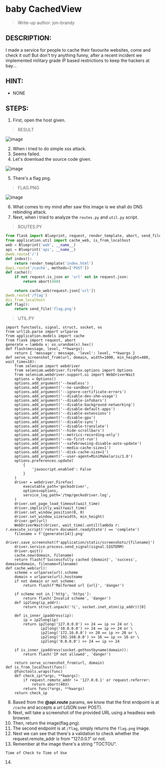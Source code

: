 # baby CachedView
> Write-up author: jon-brandy
## DESCRIPTION:
I made a service for people to cache their favourite websites, come and check it out! But don't try anything funny, 
after a recent incident we implemented military grade IP based restrictions to keep the hackers at bay...
## HINT:
- NONE
## STEPS:
1. First, open the host given.

> RESULT

![image](https://user-images.githubusercontent.com/70703371/209827040-82750d85-6508-48a1-9a44-dbbf3c0493aa.png)


2. When i tried to do simple xss attack.
3. Seems failed.
4. Let's download the source code given.

![image](https://user-images.githubusercontent.com/70703371/209827912-da2b5839-54f8-43f1-b7ab-37430257f16e.png)


5. There's a flag png.

> FLAG.PNG

![image](https://user-images.githubusercontent.com/70703371/209827980-31a73e8f-d4e8-45ab-8d68-5f30e289d316.png)


6. What comes to my mind after saw this image is we shall do DNS rebinding attack.
7. Next, when i tried to analyze the `routes.py` and `util.py` script.

> ROUTES.PY

```py
from flask import Blueprint, request, render_template, abort, send_file
from application.util import cache_web, is_from_localhost
web = Blueprint('web', __name__)
api = Blueprint('api', __name__)
@web.route('/')
def index():
    return render_template('index.html')
@api.route('/cache', methods=['POST'])
def cache():
    if not request.is_json or 'url' not in request.json:
        return abort(400)
    
    return cache_web(request.json['url'])
@web.route('/flag')
@is_from_localhost
def flag():
    return send_file('flag.png')
```

> UTIL.PY

```
import functools, signal, struct, socket, os
from urllib.parse import urlparse
from application.models import cache
from flask import request, abort
generate = lambda x: os.urandom(x).hex()
def flash(message, level, **kwargs):
    return { 'message': message, 'level': level, **kwargs }
def serve_screenshot_from(url, domain, width=1000, min_height=400, wait_time=10):
    from selenium import webdriver
    from selenium.webdriver.firefox.options import Options
    from selenium.webdriver.support.ui import WebDriverWait
    options = Options()
    options.add_argument('--headless')
    options.add_argument('--no-sandbox')
    options.add_argument('--ignore-certificate-errors')
    options.add_argument('--disable-dev-shm-usage')
    options.add_argument('--disable-infobars')
    options.add_argument('--disable-background-networking')
    options.add_argument('--disable-default-apps')
    options.add_argument('--disable-extensions')
    options.add_argument('--disable-gpu')
    options.add_argument('--disable-sync')
    options.add_argument('--disable-translate')
    options.add_argument('--hide-scrollbars')
    options.add_argument('--metrics-recording-only')
    options.add_argument('--no-first-run')
    options.add_argument('--safebrowsing-disable-auto-update')
    options.add_argument('--media-cache-size=1')
    options.add_argument('--disk-cache-size=1')
    options.add_argument('--user-agent=MiniMakelaris/1.0')
    options.preferences.update(
        {
            'javascript.enabled': False
        }
    )
    driver = webdriver.Firefox(
        executable_path='geckodriver',
        options=options,
        service_log_path='/tmp/geckodriver.log',
    )
    driver.set_page_load_timeout(wait_time)
    driver.implicitly_wait(wait_time)
    driver.set_window_position(0, 0)
    driver.set_window_size(width, min_height)
    driver.get(url)
    WebDriverWait(driver, wait_time).until(lambda r: r.execute_script('return document.readyState') == 'complete')
    filename = f'{generate(14)}.png'
    driver.save_screenshot(f'application/static/screenshots/{filename}')
    driver.service.process.send_signal(signal.SIGTERM)
    driver.quit()
    cache.new(domain, filename)
    return flash(f'Successfully cached {domain}', 'success', domain=domain, filename=filename)
def cache_web(url):
    scheme = urlparse(url).scheme
    domain = urlparse(url).hostname
    if not domain or not scheme:
        return flash(f'Malformed url {url}', 'danger')
        
    if scheme not in ['http', 'https']:
        return flash('Invalid scheme', 'danger')
    def ip2long(ip_addr):
        return struct.unpack('!L', socket.inet_aton(ip_addr))[0]
    
    def is_inner_ipaddress(ip):
        ip = ip2long(ip)
        return ip2long('127.0.0.0') >> 24 == ip >> 24 or \
                ip2long('10.0.0.0') >> 24 == ip >> 24 or \
                ip2long('172.16.0.0') >> 20 == ip >> 20 or \
                ip2long('192.168.0.0') >> 16 == ip >> 16 or \
                ip2long('0.0.0.0') >> 24 == ip >> 24
    
    if is_inner_ipaddress(socket.gethostbyname(domain)):
        return flash('IP not allowed', 'danger')
    
    return serve_screenshot_from(url, domain)
def is_from_localhost(func):
    @functools.wraps(func)
    def check_ip(*args, **kwargs):
        if request.remote_addr != '127.0.0.1' or request.referrer:
            return abort(403)
        return func(*args, **kwargs)
    return check_ip
```

8. Based from the **@api.route** params, we know that the first endpoint is at `/cache` and accepts a url (JSON over POST).
9. Next, will take a screenshot of the provided URL using a headless web browser.
10. Then, return the image(flag.png).
11. The second endpoint is at `/flag`, simply returns the `flag.png` image.
12. Next we can see that there's a validation to check whether the request.remote_addr is from "127.0.0.1" or not.
13. Remember at the image there's a string "TOCTOU".

```
Time of Check to Time of Use
```

14. 
